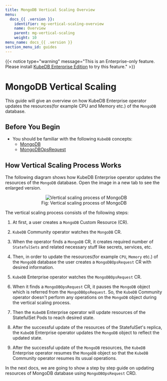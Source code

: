 ```yaml
---
title: MongoDB Vertical Scaling Overview
menu:
  docs_{{ .version }}:
    identifier: mg-vertical-scaling-overview
    name: Overview
    parent: mg-vertical-scaling
    weight: 10
menu_name: docs_{{ .version }}
section_menu_id: guides
---
```


{{< notice type="warning" message="This is an Enterprise-only feature. Please install [KubeDB Enterprise Edition](/docs/setup/install/enterprise.md) to try this feature." >}}

# MongoDB Vertical Scaling

This guide will give an overview on how KubeDB Enterprise operator updates the resources(for example CPU and Memory etc.) of the `MongoDB` database.

## Before You Begin

- You should be familiar with the following `KubeDB` concepts:
  - [MongoDB](/docs/concepts/databases/mongodb.md)
  - [MongoDBOpsRequest](/docs/concepts/day-2-operations/mongodbopsrequest.md)

## How Vertical Scaling Process Works

The following diagram shows how KubeDB Enterprise operator updates the resources of the `MongoDB` database. Open the image in a new tab to see the enlarged version.

<figure align="center">
  <img alt="Vertical scaling process of MongoDB" src="/docs/images/day-2-operation/mongodb/mg-vertical-scaling.svg">
<figcaption align="center">Fig: Vertical scaling process of MongoDB</figcaption>
</figure>

The vertical scaling process consists of the following steps:

1. At first, a user creates a `MongoDB` Custom Resource (CR).

2. `KubeDB` Community operator watches the `MongoDB` CR.

3. When the operator finds a `MongoDB` CR, it creates required number of `StatefulSets` and related necessary stuff like secrets, services, etc.

4. Then, in order to update the resources(for example `CPU`, `Memory` etc.) of the `MongoDB` database the user creates a `MongoDBOpsRequest` CR with desired information.

5. `KubeDB` Enterprise operator watches the `MongoDBOpsRequest` CR.

6. When it finds a `MongoDBOpsRequest` CR, it pauses the `MongoDB` object which is referred from the `MongoDBOpsRequest`. So, the `KubeDB` Community operator doesn't perform any operations on the `MongoDB` object during the vertical scaling process.  

7. Then the `KubeDB` Enterprise operator will update resources of the StatefulSet Pods to reach desired state.

8. After the successful update of the resources of the StatefulSet's replica, the `KubeDB` Enterprise operator updates the `MongoDB` object to reflect the updated state.

9. After the successful update  of the `MongoDB` resources, the `KubeDB` Enterprise operator resumes the `MongoDB` object so that the `KubeDB` Community operator resumes its usual operations.

In the next docs, we are going to show a step by step guide on updating resources of MongoDB database using `MongoDBOpsRequest` CRD.